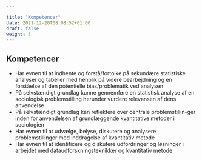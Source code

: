 ```yaml
---

title: "Kompetencer"
date: 2021-12-20T08:08:52+01:00
draft: false
weight: 5
---
```




## Kompetencer



-	Har evnen til at indhente og forstå/fortolke på sekundære statistiske analyser og tabeller med henblik på videre bearbejdning og en forståelse af den potentielle bias/problematik ved analysen
-	På selvstændigt grundlag kunne gennemføre en statistisk analyse af en sociologisk problemstilling herunder vurdere relevansen af dens anvendelse
-	På selvstændigt grundlag kan reflektere over centrale problemstillin-ger inden for anvendelsen af grundlæggende kvantitative metoder i sociologien
-	Har evnen til at udvælge, belyse, diskutere og analysere problemstillinger med inddragelse af kvantitativ metode
-	Har evnen til at identificere og diskutere udfordringer og løsninger i arbejdet med dataudforskningsteknikker og kvantitativ metode
